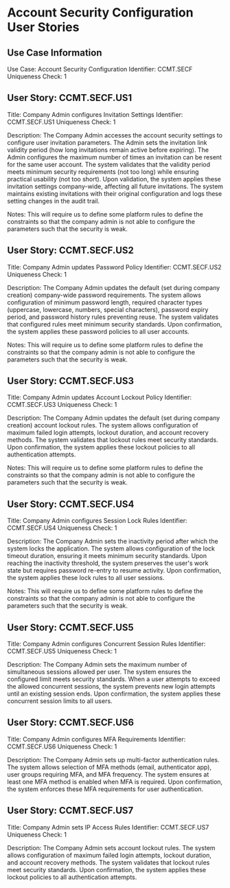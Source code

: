 # Account Security Configuration User Stories

## Use Case Information
Use Case: Account Security Configuration
Identifier: CCMT.SECF
Uniqueness Check: 1

## User Story: CCMT.SECF.US1
Title: Company Admin configures Invitation Settings
Identifier: CCMT.SECF.US1
Uniqueness Check: 1

Description:
The Company Admin accesses the account security settings to configure user invitation parameters. The Admin sets the invitation link validity period (how long invitations remain active before expiring). The Admin configures the maximum number of times an invitation can be resent for the same user account. The system validates that the validity period meets minimum security requirements (not too long) while ensuring practical usability (not too short). Upon validation, the system applies these invitation settings company-wide, affecting all future invitations. The system maintains existing invitations with their original configuration and logs these setting changes in the audit trail.

Notes:
This will require us to define some platform rules to define the constraints so that the company admin is not able to configure the parameters such that the security is weak.

## User Story: CCMT.SECF.US2
Title: Company Admin updates Password Policy
Identifier: CCMT.SECF.US2
Uniqueness Check: 1

Description:
The Company Admin updates the default (set during company creation) company-wide password requirements. The system allows configuration of minimum password length, required character types (uppercase, lowercase, numbers, special characters), password expiry period, and password history rules preventing reuse. The system validates that configured rules meet minimum security standards. Upon confirmation, the system applies these password policies to all user accounts.

Notes:
This will require us to define some platform rules to define the constraints so that the company admin is not able to configure the parameters such that the security is weak.

## User Story: CCMT.SECF.US3
Title: Company Admin updates Account Lockout Policy
Identifier: CCMT.SECF.US3
Uniqueness Check: 1

Description:
The Company Admin updates the default (set during company creation) account lockout rules. The system allows configuration of maximum failed login attempts, lockout duration, and account recovery methods. The system validates that lockout rules meet security standards. Upon confirmation, the system applies these lockout policies to all authentication attempts.

Notes:
This will require us to define some platform rules to define the constraints so that the company admin is not able to configure the parameters such that the security is weak.

## User Story: CCMT.SECF.US4
Title: Company Admin configures Session Lock Rules
Identifier: CCMT.SECF.US4
Uniqueness Check: 1

Description:
The Company Admin sets the inactivity period after which the system locks the application. The system allows configuration of the lock timeout duration, ensuring it meets minimum security standards. Upon reaching the inactivity threshold, the system preserves the user's work state but requires password re-entry to resume activity. Upon confirmation, the system applies these lock rules to all user sessions.

Notes:
This will require us to define some platform rules to define the constraints so that the company admin is not able to configure the parameters such that the security is weak.

## User Story: CCMT.SECF.US5
Title: Company Admin configures Concurrent Session Rules
Identifier: CCMT.SECF.US5
Uniqueness Check: 1

Description:
The Company Admin sets the maximum number of simultaneous sessions allowed per user. The system ensures the configured limit meets security standards. When a user attempts to exceed the allowed concurrent sessions, the system prevents new login attempts until an existing session ends. Upon confirmation, the system applies these concurrent session limits to all users.

## User Story: CCMT.SECF.US6
Title: Company Admin configures MFA Requirements
Identifier: CCMT.SECF.US6
Uniqueness Check: 1

Description:
The Company Admin sets up multi-factor authentication rules. The system allows selection of MFA methods (email, authenticator app), user groups requiring MFA, and MFA frequency. The system ensures at least one MFA method is enabled when MFA is required. Upon confirmation, the system enforces these MFA requirements for user authentication.

## User Story: CCMT.SECF.US7
Title: Company Admin sets IP Access Rules
Identifier: CCMT.SECF.US7
Uniqueness Check: 1

Description:
The Company Admin sets account lockout rules. The system allows configuration of maximum failed login attempts, lockout duration, and account recovery methods. The system validates that lockout rules meet security standards. Upon confirmation, the system applies these lockout policies to all authentication attempts.